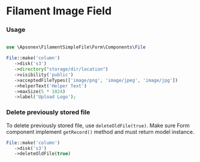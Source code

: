 # Filament Image Field
 
 ### Usage

 ```php

use \Apsonex\FilamentSimpleFile\Form\Components\File

File::make('column')
    ->disk('s3')
    ->directory("storage/dir/location")
    ->visibility('public')
    ->acceptedFileTypes(['image/png', 'image/jpeg', 'image/jpg'])
    ->helperText('Helper Text')
    ->maxSize(5 * 1024)
    ->label('Upload Logo');
 ```

 ### Delete previously stored file
To delete previously stored file, use `deleteOldFile(true)`. Make sure Form component implement `getRecord()` method and must return model instance.
 ```php
 File::make('column')
    ->disk('s3')
    ->deleteOldFile(true)
 ```